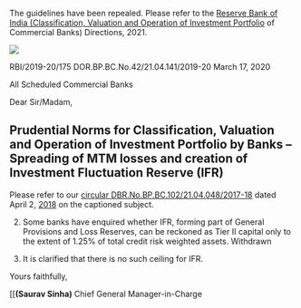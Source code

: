 The guidelines have been repealed. Please refer to the [Reserve Bank of India \(Classification, Valuation and Operation of Investment Portfolio](https://www.rbi.org.in/Scripts/BS_ViewMasDirections.aspx?id=12153) of Commercial Banks) Directions, 2021.

![](_page_0_Picture_1.jpeg)

RBI/2019-20/175 DOR.BP.BC.No.42/21.04.141/2019-20 March 17, 2020

All Scheduled Commercial Banks

Dear Sir/Madam,

## **Prudential Norms for Classification, Valuation and Operation of Investment Portfolio by Banks – Spreading of MTM losses and creation of Investment Fluctuation Reserve (IFR)**

Please refer to our [circular DBR.No.BP.BC.102/21.04.048/2017-18](https://www.rbi.org.in/Scripts/NotificationUser.aspx?Id=11236&Mode=0) dated April 2, [2018](https://www.rbi.org.in/Scripts/NotificationUser.aspx?Id=11236&Mode=0) on the captioned subject.

2. Some banks have enquired whether IFR, forming part of General Provisions and Loss Reserves, can be reckoned as Tier II capital only to the extent of 1.25% of total credit risk weighted assets. Withdrawn

3. It is clarified that there is no such ceiling for IFR.

Yours faithfully,

[[**(Saurav Sinha)**  Chief General Manager-in-Charge